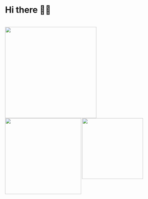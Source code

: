 # Hi there 👋🏾   

# <a href="#"><img align="left" width="300" margin="100px"  src="https://media.giphy.com/media/LOhyMRGvJ7A2l6dGQM/giphy.gif"></a>
## <a href="#"><img align="left" width="250" margin="100px"  src="https://media.giphy.com/media/LOhyMRGvJ7A2l6dGQM/giphy.gif"></a>
### <a href="#"><img align="left" width="200" margin="100px"  src="https://media.giphy.com/media/LOhyMRGvJ7A2l6dGQM/giphy.gif"></a>
